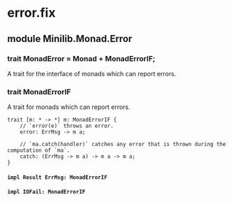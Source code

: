 # error.fix

## module Minilib.Monad.Error

### trait MonadError = Monad + MonadErrorIF;

A trait for the interface of monads which can report errors.

### trait MonadErrorIF

A trait for monads which can report errors.

```
trait [m: * -> *] m: MonadErrorIF {
    // `error(e)` throws an error.
    error: ErrMsg -> m a;

    // `ma.catch(handler)` catches any error that is thrown during the computation of `ma`.
    catch: (ErrMsg -> m a) -> m a -> m a;
}
```
#### `impl Result ErrMsg: MonadErrorIF`

#### `impl IOFail: MonadErrorIF`

